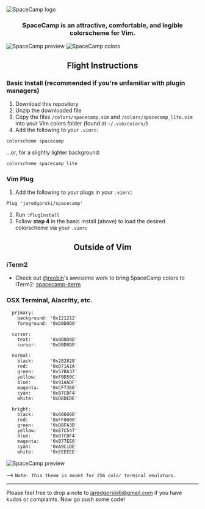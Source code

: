 ![SpaceCamp logo](https://github.com/jaredgorski/SpaceCamp/raw/master/.media/spacecamp_header_lt.svg?sanitize=true)

<div align="center">
  <h3>
    SpaceCamp is an attractive, comfortable, and legible colorscheme for Vim.
  </h3>
</div>

![SpaceCamp preview](https://github.com/jaredgorski/SpaceCamp/raw/master/.media/spacecamp_preview.png)
![SpaceCamp colors](https://github.com/jaredgorski/SpaceCamp/raw/master/.media/spacecamp_colors.svg?sanitize=true)

<div align="center">
  <h2>
    Flight Instructions
  </h2>
</div>

### Basic Install (recommended if you're unfamiliar with plugin managers)
1) Download this repository
2) Unzip the downloaded file
3) Copy the files `/colors/spacecamp.vim` and `/colors/spacecamp_lite.vim` into your Vim colors folder (found at `~/.vim/colors/`)
4) Add the following to your `.vimrc`:
```vim
colorscheme spacecamp
```
...or, for a slightly lighter background:
```vim
colorscheme spacecamp_lite
```

### Vim Plug
1) Add the following to your plugs in your `.vimrc`:
```vim
Plug 'jaredgorski/spacecamp'
```
2) Run `:PlugInstall`
3) Follow **step 4** in the basic install (above) to load the desired colorscheme via your `.vimrc`

<div align="center">
  <h2>
    Outside of Vim
  </h2>
</div>

### iTerm2
- Check out [@reobin](https://github.com/reobin)'s awesome work to bring SpaceCamp colors to iTerm2: [spacecamp-iterm](https://github.com/reobin/spacecamp-iterm)

### OSX Terminal, Alacritty, etc.

```
  primary:
    background: '0x121212'
    foreground: '0xD0D0D0'

  cursor:
    text:       '0x0D0D0D'
    cursor:     '0xD0D0D0'

  normal: 
    black:      '0x282828'
    red:        '0xD71A1A'
    green:      '0x57BA37'
    yellow:     '0xF0D50C'
    blue:       '0x91AADF'
    magenta:    '0xCF73E6'
    cyan:       '0xB7CBF4'
    white:      '0xDEDEDE'

  bright: 
    black:      '0x666666'
    red:        '0xFF0000'
    green:      '0xD8FA3B'
    yellow:     '0xE7C547'
    blue:       '0xB7CBF4'
    magenta:    '0xB77EE0'
    cyan:       '0xA9C1DE'
    white:      '0xEEEEEE'
```

![SpaceCamp preview](https://github.com/jaredgorski/SpaceCamp/raw/master/.media/spacecamp_termcolors.png)

--> ```Note: this theme is meant for 256 color terminal emulators.```

---

Please feel free to drop a note to jaredgorski6@gmail.com if you have kudos or complaints. Now go push some code!
